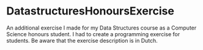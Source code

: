 # DatastructuresHonoursExercise
 An additional exercise I made for my Data Structures course as a Computer Science honours student. I had to create a programming exercise for students.
 Be aware that the exercise description is in Dutch.
